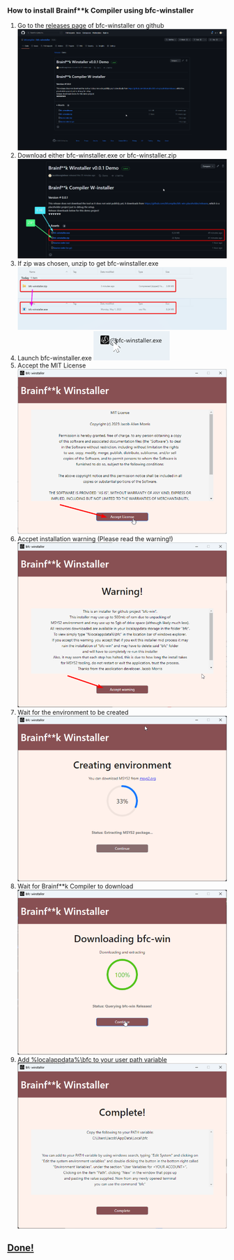 ### How to install Brainf**k Compiler using bfc-winstaller
1. Go to the [releases page](https://github.com/bfcompiler/bfc-winstaller/releases/) of bfc-winstaller on github
![](https://raw.githubusercontent.com/bfcompiler/assets/main/obsidian/bfc-winstaller/images/install/dp.png)
2. Download either bfc-winstaller.exe or bfc-winstaller.zip
![](https://raw.githubusercontent.com/bfcompiler/assets/main/obsidian/bfc-winstaller/images/install/di.png)
3. If zip was chosen, unzip to get bfc-winstaller.exe
![](https://raw.githubusercontent.com/bfcompiler/assets/main/obsidian/bfc-winstaller/images/install/uz.png)
4. Launch bfc-winstaller.exe
![](https://raw.githubusercontent.com/bfcompiler/assets/main/obsidian/bfc-winstaller/images/install/op.png)
5. Accept the MIT License
![](https://raw.githubusercontent.com/bfcompiler/assets/main/obsidian/bfc-winstaller/images/install/ac.png)
6. Accpet installation warning (Please read the warning!)
![](https://raw.githubusercontent.com/bfcompiler/assets/main/obsidian/bfc-winstaller/images/install/aw.png)
7. Wait for the environment to be created
![](https://raw.githubusercontent.com/bfcompiler/assets/main/obsidian/bfc-winstaller/images/install/wa.png)
8. Wait for Brainf\*\*k Compiler to download
![](https://raw.githubusercontent.com/bfcompiler/assets/main/obsidian/bfc-winstaller/images/install/bd.png)
9. [Add %localappdata%\\bfc to your user path variable](/bfc-winstaller/Path)
![](https://raw.githubusercontent.com/bfcompiler/assets/main/obsidian/bfc-winstaller/images/install/atp.png)

## [Done!](/bfc-winstaller/)